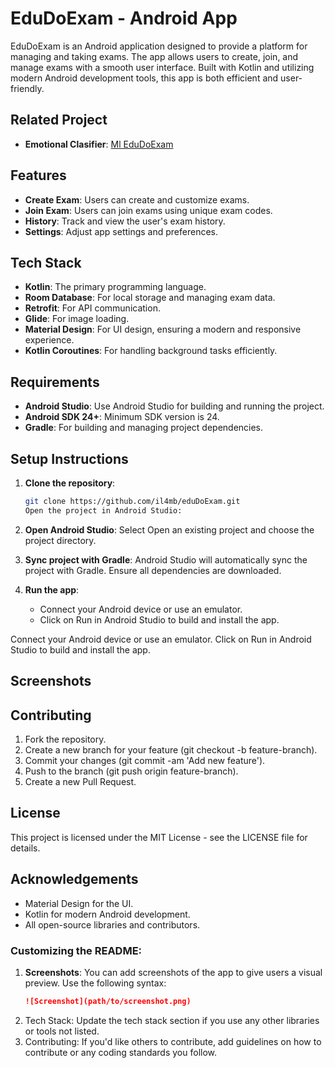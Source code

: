 # EduDoExam - Android App

EduDoExam is an Android application designed to provide a platform for managing and taking exams. The app allows users to create, join, and manage exams with a smooth user interface. Built with Kotlin and utilizing modern Android development tools, this app is both efficient and user-friendly.

## Related Project
- **Emotional Clasifier**: [Ml EduDoExam](https://github.com/dape22/Progress_ML_EduDOExam)

## Features

- **Create Exam**: Users can create and customize exams.
- **Join Exam**: Users can join exams using unique exam codes.
- **History**: Track and view the user's exam history.
- **Settings**: Adjust app settings and preferences.

## Tech Stack

- **Kotlin**: The primary programming language.
- **Room Database**: For local storage and managing exam data.
- **Retrofit**: For API communication.
- **Glide**: For image loading.
- **Material Design**: For UI design, ensuring a modern and responsive experience.
- **Kotlin Coroutines**: For handling background tasks efficiently.

## Requirements

- **Android Studio**: Use Android Studio for building and running the project.
- **Android SDK 24+**: Minimum SDK version is 24.
- **Gradle**: For building and managing project dependencies.

## Setup Instructions

1. **Clone the repository**:
   ```bash
   git clone https://github.com/il4mb/eduDoExam.git
   Open the project in Android Studio:

2. **Open Android Studio**:
   Select Open an existing project and choose the project directory.
   
4. **Sync project with Gradle**:
   Android Studio will automatically sync the project with Gradle. Ensure all dependencies are downloaded.
   
3. **Run the app**:
   - Connect your Android device or use an emulator.
   - Click on Run in Android Studio to build and install the app.

Connect your Android device or use an emulator.
Click on Run in Android Studio to build and install the app.

## Screenshots

## Contributing
1. Fork the repository.
2. Create a new branch for your feature (git checkout -b feature-branch).
3. Commit your changes (git commit -am 'Add new feature').
4. Push to the branch (git push origin feature-branch).
5. Create a new Pull Request.

## License
This project is licensed under the MIT License - see the LICENSE file for details.

## Acknowledgements
- Material Design for the UI.
- Kotlin for modern Android development.
- All open-source libraries and contributors.
### Customizing the README:
1. **Screenshots**: You can add screenshots of the app to give users a visual preview. Use the following syntax:
   ```markdown
   ![Screenshot](path/to/screenshot.png)
   ```
2. Tech Stack: Update the tech stack section if you use any other libraries or tools not listed.
3. Contributing: If you'd like others to contribute, add guidelines on how to contribute or any coding standards you follow.

